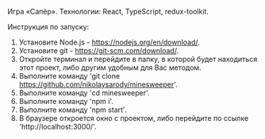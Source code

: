 Игра «Сапёр». 
Технологии: React, TypeScript, redux-toolkit.

Инструкция по запуску:

1) Установите Node.js - https://nodejs.org/en/download/.
2) Установите git - https://git-scm.com/download/.
3) Откройте терминал и перейдите в папку, в которой будет находиться этот проект, либо другим удобным для Вас методом.
4) Выполните команду 'git clone https://github.com/nikolaysarody/minesweeper'.
5) Выполните команду 'cd minesweeper'.
6) Выполните команду 'npm i'.
7) Выполните команду 'npm start'.
8) В браузере откроется окно с проектом, либо перейдите по ссылке 'http://localhost:3000/'.